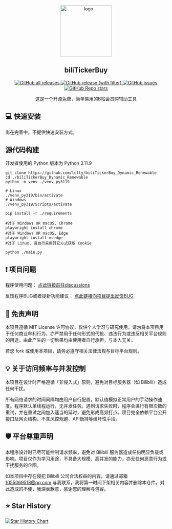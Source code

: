 <div align="center">
  <a href="https://github.com/lclty/biliTickerBuy_Dynamic_Renewable" target="_blank">
    <img width="160" src="assets/icon.ico" alt="logo">
  </a>
  <h2 id="koishi">biliTickerBuy</h1>

<p>
  <!-- GitHub Downloads -->
  <a href="https://github.com/lclty/biliTickerBuy_Dynamic_Renewable/releases">
    <img src="https://img.shields.io/github/downloads/lclty/biliTickerBuy_Dynamic_Renewable/total" alt="GitHub all releases">
  </a>
  <!-- GitHub Release Version -->
  <a href="https://github.com/lclty/biliTickerBuy_Dynamic_Renewable/releases">
    <img src="https://img.shields.io/github/v/release/lclty/biliTickerBuy_Dynamic_Renewable" alt="GitHub release (with filter)">
  </a>
  <!-- GitHub Issues -->
  <a href="https://github.com/lclty/biliTickerBuy_Dynamic_Renewable/issues">
    <img src="https://img.shields.io/github/issues/lclty/biliTickerBuy_Dynamic_Renewable" alt="GitHub issues">
  </a>
  <!-- GitHub Stars -->
  <a href="https://github.com/lclty/biliTickerBuy_Dynamic_Renewable/stargazers">
    <img src="https://img.shields.io/github/stars/lclty/biliTickerBuy_Dynamic_Renewable" alt="GitHub Repo stars">
  </a>
</p>

这是一个开源免费，简单易用的B站会员购辅助工具
</div>






## 💻 快速安装


尚在完善中，不提供快速安装方式。

## 源代码构建

开发者使用的 Python 版本为 Python 3.11.9

    git clone https://github.com/lclty/biliTickerBuy_Dynamic_Renewable
    cd ./biliTickerBuy_Dynamic_Renewable
    python -m venv ./venv_py3119

    # Linux
    ./venv_py319/bin/activate
    # Windows
    ./venv_py319/Scripts/activate

    pip install -r ./requirements

    #对于 Windows OR macOS, Chrome
    playwright install chrome
    #对于 Windows OR macOS, Edge
    playwright install msedge
    #对于 Linux, 请自行采用其它方式获取 Cookie

    python ./main.py

## ❗ 项目问题

程序使用问题： [点此链接前往discussions](https://github.com/lclty/biliTickerBuy_Dynamic_Renewable/discussions)

反馈程序BUG或者提新功能建议： [点此链接向项目提出反馈BUG](https://github.com/lclty/biliTickerBuy_Dynamic_Renewable/issues/new/choose)


## 📩 免责声明

本项目遵循 MIT License 许可协议，仅供个人学习与研究使用。请勿将本项目用于任何商业牟利行为，亦严禁用于任何形式的代抢、违法行为或违反相关平台规则的用途。由此产生的一切后果均由使用者自行承担，与本人无关。

若您 fork 或使用本项目，请务必遵守相关法律法规与目标平台规则。

## 💡 关于访问频率与并发控制
本项目在设计时严格遵循「非侵入式」原则，避免对目标服务器（如 Bilibili）造成任何干扰。

所有网络请求的时间间隔均由用户自行配置，默认值模拟正常用户的手动操作速度。程序默认单线程运行，无并发任务。遇到请求失败时，程序会进行有限次数的重试，并在重试之间加入适当的延时，避免形成高频打点。项目完全依赖平台公开接口及网页结构，不含风控规避、API劫持等破坏性手段。

## 🛡️ 平台尊重声明

本程序设计时已尽可能控制请求频率，避免对 Bilibili 服务器造成任何明显负载或影响。项目仅作为学习用途，不具备大规模、高并发的能力，亦无任何恶意行为或干扰服务的企图。

如本项目中存在侵犯 Bilibili 公司合法权益的内容，请通过邮箱 [1055069518@qq.com](mailto:1055069518@qq.com) 与我联系，我将第一时间下架相关内容并删除本仓库。对此造成的不便，我深表歉意，感谢您的理解与包容。


## ⭐️ Star History

[![Star History Chart](https://api.star-history.com/svg?repos=lclty/biliTickerBuy_Dynamic_Renewable&type=Date)](https://www.star-history.com/#lclty/biliTickerBuy_Dynamic_Renewable&Date)

